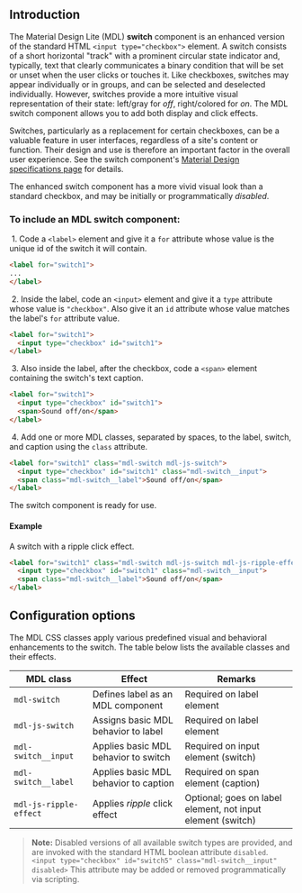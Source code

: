 ## Introduction

The Material Design Lite (MDL) **switch** component is an enhanced version of the standard HTML `<input type="checkbox">` element. A switch consists of a short horizontal "track" with a prominent circular state indicator and, typically, text that clearly communicates a binary condition that will be set or unset when the user clicks or touches it. Like checkboxes, switches may appear individually or in groups, and can be selected and deselected individually. However, switches provide a more intuitive visual representation of their state: left/gray for *off*, right/colored for *on*. The MDL switch component allows you to add both display and click effects.

Switches, particularly as a replacement for certain checkboxes, can be a valuable feature in user interfaces, regardless of a site's content or function. Their design and use is therefore an important factor in the overall user experience. See the switch component's [Material Design specifications page](http://www.google.com/design/spec/components/selection-controls.html#selection-controls-switch) for details.

The enhanced switch component has a more vivid visual look than a standard checkbox, and may be initially or programmatically *disabled*.

### To include an MDL **switch** component:

&nbsp;1. Code a `<label>` element and give it a `for` attribute whose value is the unique id of the switch it will contain.
```html
<label for="switch1">
...
</label>
```
&nbsp;2. Inside the label, code an `<input>` element and give it a `type` attribute whose value is `"checkbox"`. Also give it an `id` attribute whose value matches the label's `for` attribute value.
```html
<label for="switch1">
  <input type="checkbox" id="switch1">
</label>
```
&nbsp;3. Also inside the label, after the checkbox, code a `<span>` element containing the switch's text caption.
```html
<label for="switch1">
  <input type="checkbox" id="switch1">
  <span>Sound off/on</span>
</label>
```
&nbsp;4. Add one or more MDL classes, separated by spaces, to the label, switch, and caption using the `class` attribute.
```html
<label for="switch1" class="mdl-switch mdl-js-switch">
  <input type="checkbox" id="switch1" class="mdl-switch__input">
  <span class="mdl-switch__label">Sound off/on</span>
</label>
```

The switch component is ready for use.

#### Example

A switch with a ripple click effect.

```html
<label for="switch1" class="mdl-switch mdl-js-switch mdl-js-ripple-effect">
  <input type="checkbox" id="switch1" class="mdl-switch__input">
  <span class="mdl-switch__label">Sound off/on</span>
</label>
```

## Configuration options

The MDL CSS classes apply various predefined visual and behavioral enhancements to the switch. The table below lists the available classes and their effects.

| MDL class | Effect | Remarks |
|-----------|--------|---------|
| `mdl-switch` | Defines label as an MDL component | Required on label element|
| `mdl-js-switch` | Assigns basic MDL behavior to label | Required on label element |
| `mdl-switch__input` | Applies basic MDL behavior to switch | Required on input element (switch) |
| `mdl-switch__label` | Applies basic MDL behavior to caption | Required on span element (caption) |
| `mdl-js-ripple-effect` | Applies *ripple* click effect | Optional; goes on label element, not input element (switch) |

>**Note:** Disabled versions of all available switch types are provided, and are invoked with the standard HTML boolean attribute `disabled`. `<input type="checkbox" id="switch5" class="mdl-switch__input" disabled>`
>This attribute may be added or removed programmatically via scripting.
